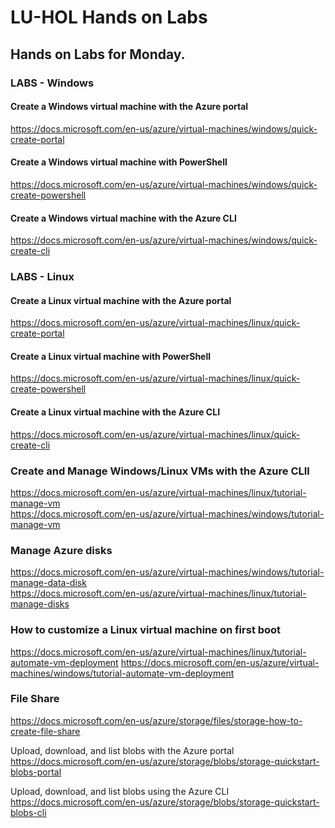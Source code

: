 # LU-HOL Hands on Labs


## Hands on Labs for Monday.

### LABS - Windows

#### Create a Windows virtual machine with the Azure portal
https://docs.microsoft.com/en-us/azure/virtual-machines/windows/quick-create-portal 
#### Create a Windows virtual machine with PowerShell
https://docs.microsoft.com/en-us/azure/virtual-machines/windows/quick-create-powershell   
#### Create a Windows virtual machine with the Azure CLI
https://docs.microsoft.com/en-us/azure/virtual-machines/windows/quick-create-cli 

### LABS - Linux

#### Create a Linux virtual machine with the Azure portal
https://docs.microsoft.com/en-us/azure/virtual-machines/linux/quick-create-portal 
#### Create a Linux virtual machine with PowerShell
https://docs.microsoft.com/en-us/azure/virtual-machines/linux/quick-create-powershell  
#### Create a Linux virtual machine with the Azure CLI
https://docs.microsoft.com/en-us/azure/virtual-machines/linux/quick-create-cli 


### Create and Manage Windows/Linux VMs with the Azure CLIl
https://docs.microsoft.com/en-us/azure/virtual-machines/linux/tutorial-manage-vm   
https://docs.microsoft.com/en-us/azure/virtual-machines/windows/tutorial-manage-vm 

### Manage Azure disks
https://docs.microsoft.com/en-us/azure/virtual-machines/windows/tutorial-manage-data-disk  
https://docs.microsoft.com/en-us/azure/virtual-machines/linux/tutorial-manage-disks 

### How to customize a Linux virtual machine on first boot
https://docs.microsoft.com/en-us/azure/virtual-machines/linux/tutorial-automate-vm-deployment 
https://docs.microsoft.com/en-us/azure/virtual-machines/windows/tutorial-automate-vm-deployment 

### File Share
https://docs.microsoft.com/en-us/azure/storage/files/storage-how-to-create-file-share

Upload, download, and list blobs with the Azure portal
https://docs.microsoft.com/en-us/azure/storage/blobs/storage-quickstart-blobs-portal 

Upload, download, and list blobs using the Azure CLI
https://docs.microsoft.com/en-us/azure/storage/blobs/storage-quickstart-blobs-cli
